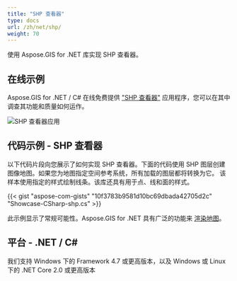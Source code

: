 ```yaml
---
title: "SHP 查看器"
type: docs
url: /zh/net/shp/
weight: 70
---
```


使用 Aspose.GIS for .NET 库实现 SHP 查看器。

## **在线示例**

Aspose.GIS for .NET / C# 在线免费提供 ["SHP 查看器"](https://products.aspose.app/gis/viewer/shp) 应用程序，您可以在其中调查其功能和质量如何运作。

![SHP 查看器应用](viewer.png)

## **代码示例 - SHP 查看器**

以下代码片段向您展示了如何实现 SHP 查看器。下面的代码使用 SHP 图层创建图像地图。如果您为地图指定空间参考系统，所有加载的图层都将转换为它。
该样本使用指定的样式绘制线条。该库还具有用于点、线和面的样式。

{{< gist "aspose-com-gists" "10f3783b9581d10bc69dbada42705d2c" "Showcase-CSharp-shp.cs" >}}

此示例显示了常规可能性。Aspose.GIS for .NET 具有广泛的功能来 [渲染地图](https://docs.aspose.com/gis/net/map-rendering/)。

## **平台 - .NET / C#**

我们支持 Windows 下的 Framework 4.7 或更高版本，以及 Windows 或 Linux 下的 .NET Core 2.0 或更高版本
